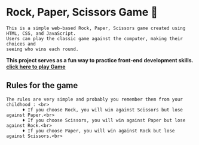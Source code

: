 # Rock, Paper, Scissors Game 🚀
    This is a simple web-based Rock, Paper, Scissors game created using HTML, CSS, and JavaScript. 
    Users can play the classic game against the computer, making their choices and 
    seeing who wins each round.
   **This project serves as a fun way to practice front-end development skills.**<br>
    **[click here to play Game](https://vishalgiri-rock-paper-scissor.netlify.app/)**


    
  

    
## Rules for the game
    The rules are very simple and probably you remember them from your childhood : <br>
          ♦ If you choose Rock, you will win against Scissors but lose against Paper.<br>
          ♦ If you choose Scissors, you will win against Paper but lose against Rock.<br>
          ♦ If you choose Paper, you will win against Rock but lose against Scissors.<br>
            



